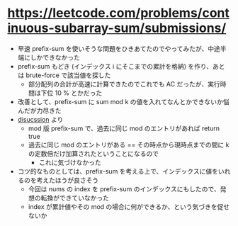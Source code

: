 # https://leetcode.com/problems/continuous-subarray-sum/submissions/

- 早速 prefix-sum を使いそうな問題をひきあてたのでやってみたが、中途半端にしかできなかった
- prefix-sum もどき (インデックス i にそこまでの累計を格納) を作り、あとは brute-force で該当値を探した
  - 部分配列の合計が高速に計算できたのでこれでも AC だったが、実行時間は下位 10 % とかだった
- 改善として、prefix-sum に sum mod k の値を入れてなんとかできないか悩んだが力尽きた
- [disucssion](https://leetcode.com/problems/continuous-subarray-sum/discuss/99499/Java-O(n)-time-O(k)-space) より
  - mod 版 prefix-sum で、過去に同じ mod のエントリがあれば return true
  - 過去に同じ mod のエントリがある == その時点から現時点までの間に k の定数倍だけ加算されたということになるので
    - これに気づけなかった
- コツ的なものとしては、prefix-sum を考える上で、インデックスに値をいれるのを考えたほうが良さそう
  - 今回は nums の index を prefix-sum のインデックスにもしたので、発想の転換ができていなかった
  - index が累計値やその mod の場合に何ができるか、という気づきを促せないか
